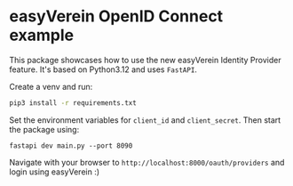# easyVerein OpenID Connect example

This package showcases how to use the new easyVerein Identity Provider feature.
It's based on Python3.12 and uses `FastAPI`.

Create a venv and run:
```bash
pip3 install -r requirements.txt
```

Set the environment variables for `client_id` and `client_secret`. 
Then start the package using:

```
fastapi dev main.py --port 8090
```

Navigate with your browser to `http://localhost:8000/oauth/providers` and login using easyVerein :)
